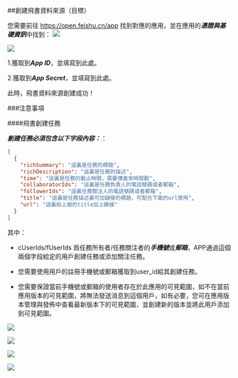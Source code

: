 ##創建飛書資料來源（目標）

您需要前往 https://open.feishu.cn/app 找到對應的應用，並在應用的***憑證與基礎資訊***中找到：
![](https://tapdata-bucket-01.oss-cn-beijing.aliyuncs.com/FeiShu/doc/findApp.PNG)

![](https://tapdata-bucket-01.oss-cn-beijing.aliyuncs.com/FeiShu/doc/appIdAndSecret.PNG)

1.獲取到***App ID***，並填寫到此處。

2.獲取到***App Secret***，並填寫到此處。

此時，飛書資料來源創建成功！

###注意事項

####飛書創建任務

***創建任務必須包含以下字段內容：***：

```json
[
  {
    "richSummary": "這裏是任務的標題",
    "richDescription": "這裏是任務的描述",
    "time": "這裏是任務的截止時間，需要傳進來時間戳",
    "collaboratorIds": "這裏是任務負責人的電話號碼或者郵箱",
    "followerIds": "這裏任務關注人的電話號碼或者郵箱",
    "title": "這裏是任務描述裏可加鏈接的標題，可配合下面的url使用",
    "url": "這裏給上面的title加上鍊接"
  }
]
```

其中：
- cUserIds/fUserIds 爲任務所有者/任務關注者的***手機號***或***郵箱***，APP通過這個兩個字段給定的用戶創建任務或添加關注任務。

- 您需要使用用戶的註冊手機號或郵箱獲取到user_id給其創建任務。

- 您需要保證當前手機號或郵箱的使用者存在於此應用的可見範圍，如不在當前應用版本的可見範圍，將無法發送消息到這個用戶，如有必要，您可在應用版本管理與發佈中查看最新版本下的可見範圍，並創建新的版本並將此用戶添加到可見範圍。

![](https://tapdata-bucket-01.oss-cn-beijing.aliyuncs.com/lark/step_2.PNG)

![](https://tapdata-bucket-01.oss-cn-beijing.aliyuncs.com/lark/step_3.PNG)

![](https://tapdata-bucket-01.oss-cn-beijing.aliyuncs.com/lark/step_4.PNG)

![](https://tapdata-bucket-01.oss-cn-beijing.aliyuncs.com/lark/step_6.PNG)